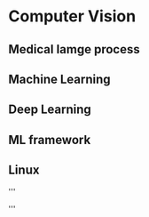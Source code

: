 
# Computer Vision
## Medical Iamge process
## Machine Learning
## Deep Learning
## ML framework
## Linux
'''


'''
